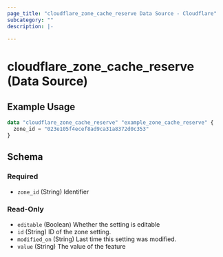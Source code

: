 ```yaml
---
page_title: "cloudflare_zone_cache_reserve Data Source - Cloudflare"
subcategory: ""
description: |-
  
---
```


# cloudflare_zone_cache_reserve (Data Source)



## Example Usage

```terraform
data "cloudflare_zone_cache_reserve" "example_zone_cache_reserve" {
  zone_id = "023e105f4ecef8ad9ca31a8372d0c353"
}
```

<!-- schema generated by tfplugindocs -->
## Schema

### Required

- `zone_id` (String) Identifier

### Read-Only

- `editable` (Boolean) Whether the setting is editable
- `id` (String) ID of the zone setting.
- `modified_on` (String) Last time this setting was modified.
- `value` (String) The value of the feature


